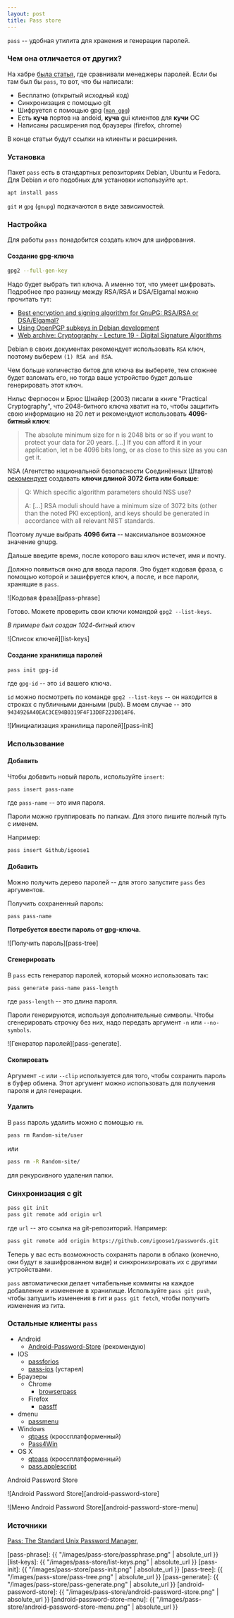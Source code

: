 ```yaml
---
layout: post
title: Pass store
---
```


`pass` -- удобная утилита для хранения и генерации паролей.


### Чем она отличается от других?
На хабре [была статья](https://habr.com/post/125248/), где сравнивали менеджеры паролей.
Если бы там был бы `pass`, то вот, что бы написали:

  * Бесплатно (открытый исходный код)
  * Синхронизация с помощью git
  * Шифруется с помощью gpg ([`man gpg`](https://www.gnupg.org/documentation/manpage.html))
  * Есть **куча** портов на andoid, **куча** gui клиентов для **кучи** ОС
  * Написаны расширения под браузеры (firefox, chrome)

В конце статьи будут ссылки на клиенты и расширения.


### Установка
Пакет `pass` есть в стандартных репозиториях Debian, Ubuntu и Fedora.
Для Debian и его подобных для установки используйте `apt`.
```bash
apt install pass
```

`git` и `gpg` (`gnupg`) подкачаются в виде зависимостей.


### Настройка
Для работы `pass` понадобится создать ключ для шифрования.


#### Создание gpg-ключа
```bash
gpg2 --full-gen-key
```

Надо будет выбрать тип ключа.
А именно тот, что умеет шифровать.
Подробнее про разницу между RSA/RSA и DSA/Elgamal можно прочитать тут:
  * [Best encryption and signing algorithm for GnuPG: RSA/RSA or DSA/Elgamal?](https://superuser.com/a/541162)
  * [Using OpenPGP subkeys in Debian development](https://wiki.debian.org/Subkeys?action=show&redirect=subkeys)
  * [Web archive: Cryptography - Lecture 19 - Digital Signature Algorithms](https://web.archive.org/web/20140212143556/http://courses.cs.tamu.edu:80/pooch/665_spring2008/Australian-sec-2006/less19.html)

Debian в своих документах рекомендует использовать `RSA` ключ, поэтому выберем `(1) RSA and RSA`.

Чем больше количество битов для ключа вы выберете, тем сложнее будет взломать его, но тогда ваше устройство будет дольше генерировать этот ключ.

Нильс Фергюсон и Брюс Шнайер (2003) писали в книге "Practical Cryptography", что 2048-битного ключа хватит на то, чтобы защитить свою информацию на 20 лет и рекомендуют использовать **4096-битный ключ**:
> The absolute minimum size for n is 2048 bits or so if you want to protect your data for 20 years. [...] If you can afford it in your application, let n be 4096 bits long, or as close to this size as you can get it. 

NSA (Агентство национальной безопасности Соединённых Штатов) [рекомендует](https://cryptome.org/2016/01/CNSA-Suite-and-Quantum-Computing-FAQ.pdf) создавать **ключи длиной 3072 бита или больше**:
> Q: Which specific algorithm parameters should NSS use?
>
> A: [...] RSA moduli should have a minimum size of 3072 bits (other than the noted PKI exception), and keys should be generated in accordance with all relevant NIST standards.

Поэтому лучше выбрать **4096 бита** -- максимальное возможное значение gnupg.

Дальше введите время, после которого ваш ключ истечет, имя и почту.

Должно появиться окно для ввода пароля.
Это будет кодовая фраза, с помощью которой и зашифруется ключ, а после, и все пароли, хранящие в `pass`.

![Кодовая фраза][pass-phrase]

Готово. Можете проверить свои ключи командой `gpg2 --list-keys`.

*В примере был создан 1024-битный ключ*

![Список ключей][list-keys]


#### Создание хранилища паролей
```bash
pass init gpg-id
```
где `gpg-id` -- это `id` вашего ключа.

`id` можно посмотреть по команде `gpg2 --list-keys` -- он находится в строках с публичными данными (pub).
В моем случае -- это `9434926A40EAC3CE94B0319F4F13D8F223D814F6`.

![Инициализация хранилища паролей][pass-init]


### Использование
#### Добавить
Чтобы добавить новый пароль, используйте `insert`:
```bash
pass insert pass-name
```
где `pass-name` -- это имя пароля.

Пароли можно группировать по папкам. Для этого пишите полный путь с именем.

Например:
```bash
pass insert Github/igoose1
```

#### Добавить
Можно получить дерево паролей -- для этого запустите `pass` без аргументов.

Получить сохраненный пароль:
```bash
pass pass-name
```

**Потребуется ввести пароль от gpg-ключа.**

![Получить пароль][pass-tree]


#### Сгенерировать
В `pass` есть генератор паролей, который можно использовать так:
```bash
pass generate pass-name pass-length
```
где `pass-length` -- это длина пароля.

Пароли генерируются, используя дополнительные символы.
Чтобы сгенерировать строчку без них, надо передать аргумент `-n` или `--no-symbols`.

![Генератор паролей][pass-generate].


#### Скопировать
Аргумент `-c` или `--clip` используется для того, чтобы сохранить пароль в буфер обмена.
Этот аргумент можно использовать для получения пароля и для генерации.


#### Удалить
В `pass` пароль удалить можно с помощью `rm`.
```bash
pass rm Random-site/user
```
или
```bash
pass rm -R Random-site/
```
для рекурсивного удаления папки.

### Синхронизация с git
```bash
pass git init
pass git remote add origin url
```
где `url` -- это ссылка на git-репозиторий. Например:
```bash
pass git remote add origin https://github.com/igoose1/passwords.git
```

Теперь у вас есть возможность сохранять пароли в облако (конечно, они будут в зашифрованном виде) и синхронизировать их с другими устройствами.

`pass` автоматически делает читабельные коммиты на каждое добавление и изменение в хранилище.
Используйте `pass git push`, чтобы запушить изменения в гит и `pass git fetch`, чтобы получить изменения из гита.


### Остальные клиенты `pass`
  * Android
    * [Android-Password-Store](https://github.com/zeapo/Android-Password-Store) (рекомендую)
  * IOS
    * [passforios](https://mssun.github.io/passforios)
    * [pass-ios](https://github.com/davidjb/pass-ios) (устарел)
  * Браузеры
    * Chrome
      * [browserpass](https://github.com/dannyvankooten/browserpass)
    * Firefox
      * [passff](https://github.com/jvenant/passff)
  * dmenu
    * [passmenu](https://git.zx2c4.com/password-store/tree/contrib/dmenu)
  * Windows
    * [qtpass](http://qtpass.org) (кроссплатформенный)
    * [Pass4Win](https://github.com/mbos/Pass4Win)
  * OS X
    * [qtpass](http://qtpass.org) (кроссплатформенный)
    * [pass.applescript](https://git.zx2c4.com/password-store/tree/contrib/pass.applescript)


Android Password Store

![Android Password Store][android-password-store]

![Меню Android Password Store][android-password-store-menu]

### Источники

[Pass: The Standard Unix Password Manager](https://www.passwordstore.org/),


[pass-phrase]: {{ "/images/pass-store/passphrase.png" | absolute_url }}
[list-keys]: {{ "/images/pass-store/list-keys.png" | absolute_url }}
[pass-init]: {{ "/images/pass-store/pass-init.png" | absolute_url }}
[pass-tree]: {{ "/images/pass-store/pass-tree.png" | absolute_url }}
[pass-generate]: {{ "/images/pass-store/pass-generate.png" | absolute_url }}
[android-password-store]: {{ "/images/pass-store/android-password-store.png" | absolute_url }}
[android-password-store-menu]: {{ "/images/pass-store/android-password-store-menu.png" | absolute_url }}

